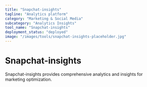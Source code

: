 ```yaml
---
title: "Snapchat-insights"
tagline: "Analytics platform"
category: "Marketing & Social Media"
subcategory: "Analytics Insights"
tool_name: "Snapchat-insights"
deployment_status: "deployed"
image: "/images/tools/snapchat-insights-placeholder.jpg"
---
```


# Snapchat-insights

Snapchat-insights provides comprehensive analytics and insights for marketing optimization.
